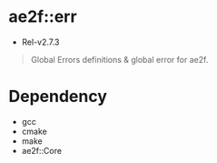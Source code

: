 # ae2f::err
- Rel-v2.7.3

> Global Errors definitions &amp; global error for ae2f.

# Dependency
- gcc
- cmake
- make
- ae2f::Core
